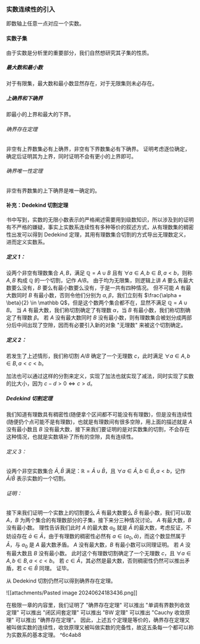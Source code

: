 ### 实数连续性的引入
即数轴上任意一点对应一个实数。
#### 实数子集
由于实数是分析里的重要部分，我们自然想研究其子集的性质。
##### 最大数和最小数
对于有限集，最大数和最小数显然存在，对于无限集则未必存在。
##### 上确界和下确界
即最小的上界和最大的下界。
###### 确界存在定理
非空有上界数集必有上确界，非空有下界数集必有下确界。
证明考虑逐位确定，确定后证明其为上界，同时证明不会有更小的上界即可。
###### 确界唯一性定理
非空有界数集的上下确界是唯一确定的。
#### 补充：Dedekind 切割定理
书中写到，实数的无限小数表示的严格阐述需要用到级数知识，所以涉及到的证明有不严格的嫌疑，事实上实数系连续性有多种等价的叙述方式，从有理数集的稠密性出发可以得到 Dedekind 定理，其用有理数集合切割的方式导出无理数定义，进而定义实数系。
##### 定义 1：
设两个非空有理数集合 $A, B$，满足 $\mathbb Q = A \cup B$ 且有 $\forall a \in A, b \in B, a \lt b$，则称 $A, B$ 构成 $\mathbb Q$ 的一个切割，记作 $A/B$。
由于均为无限集，则逻辑上讲 $A$ 要么有最大数要么没有，$B$ 要么有最小数要么没有，于是一共有四种情况。
但不可能 $A$ 有最大数同时 $B$ 有最小数，否则令他们分别为 $\alpha, \beta$，我们立刻有 $\frac{\alpha + \beta}{2} \in \mathbb Q$，但是这个数两个集合都不在，显然不满足 $\mathbb Q = A \cup B$。
当 $A$ 有最大数，我们称切割确定了有理数 $\alpha$，当 $B$ 有最小数，我们称切割确定了有理数 $\beta$。
若 $A$ 没有最大数同时 $B$ 没有最小数，则有理数集合被划分成两部分后中间出现了空隙，因而有必要引入新的对象 "无理数" 来被这个切割确定。
##### 定义 2：
若发生了上述情形，我们称切割 $A/B$ 确定了一个无理数 $c$，此时满足 $\forall a \in A, b \in B, a \lt c \lt b$。

加法也可以通过这样的分割来定义，实现了加法也就实现了减法，同时实现了实数的比大小，因为 $c - d \gt 0 \Leftrightarrow c \gt d$。

##### Dedekind 切割定理
我们知道有理数具有稠密性(随便拿个区间都不可能没有有理数)，但是没有连续性(随便扔个点可能不是有理数)，也就是有理数间有很多空隙，用上面的描述就是 $A$ 没有最小数且 $B$ 没有最大数，接下来我们要证明的是对实数集的切割，不会存在这种情况，也就是实数填补了所有的空隙，具有连续性。
###### 定义 3：
设两个非空实数集合 $\bar{A}, \bar{B}$ 满足：$\mathbb R = \bar{A} \cup \bar{B}$，且 $\forall a \in \bar{A}, b \in \bar{B}, a \lt b$，记作 $\bar{A} / \bar{B}$ 表示实数的一个切割。

###### 证明：
接下来我们证明一个实数上的切割要么 $\bar{A}$ 有最大数要么 $\bar{B}$ 有最小数，我们可以取 $A$，$B$ 为两个集合的有理数部分的子集，接下来分三种情况讨论。
$A$ 有最大数，$B$ 没有最小数。
理性告诉我们此时 $A$ 的最大数 $a_0$ 就是 $\bar{A}$ 的最大数，考虑反证，不妨设存在 $\bar{a} \in \bar{A}$，由于有理数的稠密性必然有 $a \in (a_0, \bar{a})$，而这个数显然属于 $\bar{A}$，与 $a_0$ 是 $A$ 最大数矛盾。
$A$ 没有最大数，$B$ 有最小数可以同理证明。
若 $A$ 没有最大数且 $B$ 没有最小数。
此时这个有理数切割确定了一个无理数 $c$，且 $\forall a \in A, b \in B, a \lt c \lt b$。
若 $c \in \bar{A}$，其必然是最大数，否则稠密性仍然可以推出矛盾，若 $c \in \bar{B}$ 同理。
证毕。

从 Dedekind 切割仍然可以得到确界存在定理。

![[attachments/Pasted image 20240624183436.png]]

在极限一章的内容里，我们证明了 "确界存在定理" 可以推出 "单调有界数列收敛定理" 可以推出 "闭区间套定理" 可以推出 "BW 定理" 可以推出 "Cauchy 收敛原理" 可以推出 "确界存在定理"。
因此，上述五个定理是等价的，确界存在定理又被叫做实数的连续性，收敛原理又被叫做实数的完备性，故这五条每一个都可以称为实数系的基本定理。 ^6c4ab8